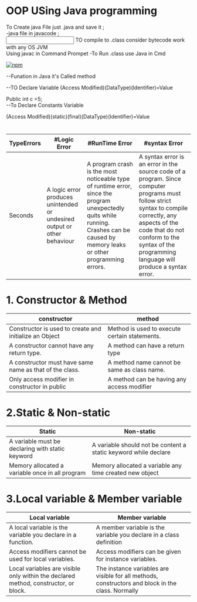 # OOP USing Java programming


To Create java File just <ChooseFilename>.java and save it ;<br/>
-java file in javacode ; <br/>
  <input style="color:red" type="text">
TO compile to <file>.class consider bytecode work with any OS JVM<br/>
Using javac in Command Prompet 
-To Run <File>.class use Java in Cmd<br/>

[![npm](https://img.shields.io/npm/v/github-buttons)](https://www.npmjs.com/github-buttons)

--Funation in Java it's Called method

--TO Declare Variable 
(Access Modified)(DataType)(Identifier)=Value<br>
  
  Public int c =5;<br>
 --To Declare Constants Variable 
  
(Access Modified)(static)(final)(DataType)(Identifier)=Value<br>
#
TypeErrors | #Logic Error | #RunTime Error | #syntax Error 
--- | --- | --- | --- 
Seconds |  A logic error produces unintended or undesired output or other behaviour | A program crash is the most noticeable type of runtime error, since the program unexpectedly quits while running. Crashes can be caused by memory leaks or other programming errors. | A syntax error is an error in the source code of a program. Since computer programs must follow strict syntax to compile correctly, any aspects of the code that do not conform to the syntax of the programming language will produce a syntax error. | 286 | 289 | 285 | 287 | 287 | 272 | 276 | 269

# 1. Constructor & Method
constructor | method 
--- | --- |
  Constructor is used to create and initialize an Object  | 	Method is used to execute certain statements. |#
A constructor cannot have any return type.	|	A method can have a return type   |#
A constructor must have same name as that of the class.	 |	 A method name cannot be same as class name.  |#
Only access modifier in constructor in public	|	A method can be having any access modifier  |#



	


# 2.Static & Non-static
Static  |	Non-static
--- | --- |
A variable must be declaring with static keyword  |	A variable should not be content a static keyword while declare
Memory allocated a variable once in all program	 |Memory allocated a variable any time created new object |

# 3.Local variable & Member variable
Local variable|	Member variable
--- | --- |
A local variable is the variable you declare in a function.|	A member variable is the variable you declare in a class definition |
Access modifiers cannot be used for local variables.|	Access modifiers can be given for instance variables.|
Local variables are visible only within the declared method, constructor, or block.|	The instance variables are visible for all methods, constructors and block in the class. Normally |

